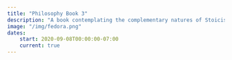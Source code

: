```yaml
---
title: "Philosophy Book 3"
description: "A book contemplating the complementary natures of Stoicism and Taoism for everyday life"
image: "/img/fedora.png"
dates:
    start: 2020-09-08T00:00:00-07:00
    current: true
---
```

